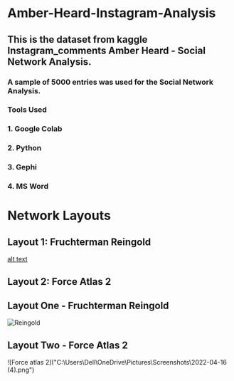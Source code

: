# Amber-Heard-Instagram-Analysis
## This is the dataset from kaggle Instagram_comments Amber Heard - Social Network Analysis.

### A sample of 5000 entries was used for the Social Network Analysis.
### Tools Used
### 1. Google Colab
### 2. Python
### 3. Gephi
### 4. MS Word

# Network Layouts

##  Layout 1: Fruchterman Reingold
[alt text](http://url/to/img.png)

## Layout 2: Force Atlas 2

## Layout One - Fruchterman Reingold <br>
![Reingold]("C:\Users\Dell\Downloads\Final\Final\Capture2.PNG")

## Layout Two - Force Atlas 2 <br>
![Force atlas 2]("C:\Users\Dell\OneDrive\Pictures\Screenshots\2022-04-16 (4).png")
